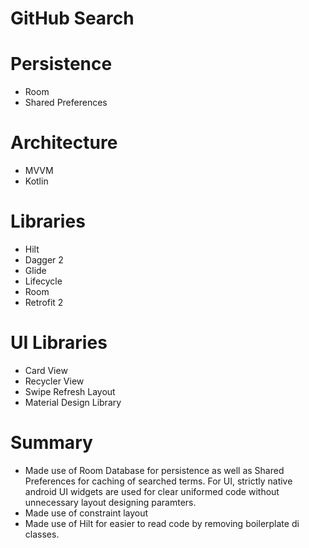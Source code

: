 # GitHub Search

# Persistence
- Room
- Shared Preferences

# Architecture
- MVVM
- Kotlin

# Libraries
- Hilt
- Dagger 2
- Glide
- Lifecycle
- Room
- Retrofit 2

# UI Libraries
- Card View
- Recycler View
- Swipe Refresh Layout
- Material Design Library

# Summary
- Made use of Room Database for persistence as well as Shared Preferences for caching of searched terms. For UI, strictly native android UI widgets are used for clear uniformed code without unnecessary layout designing paramters.
- Made use of constraint layout
- Made use of Hilt for easier to read code by removing boilerplate di classes.
